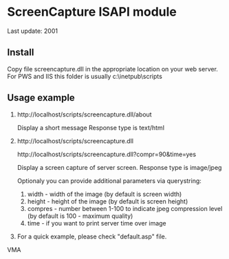 ScreenCapture ISAPI module
==========================

Last update: 2001

Install
-------

Copy file screencapture.dll in the appropriate location on your web server. 
For PWS and IIS this folder is usually c:\inetpub\scripts


Usage example
-------------

   1. http://localhost/scripts/screencapture.dll/about
   
      Display a short message
      Response type is text/html

   2. http://localhost/scripts/screencapture.dll
      
      http://localhost/scripts/screencapture.dll?compr=90&time=yes
      
      Display a screen capture of server screen.
      Response type is image/jpeg

      Optionaly you can provide additional parameters via querystring:
         1) width   - width of the image (by default is screen width)
         2) height  - height of the image (by default is screen height)
         3) compres - number between 1-100 to indicate jpeg compression level (by default is 100 - maximum quality)
         4) time    - if you want to print server time over image

   3. For a quick example, please check "default.asp" file.


VMA
  
